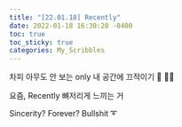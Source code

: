 ```yaml
---
title: "[22.01.18] Recently"
date: 2022-01-18 16:30:28 -0400
toc: true
toc_sticky: true
categories: My_Scribbles
---  
```


차피 아무도 안 보는 only 내 공간에 끄적이기 🌝 ✍🏻   

요즘, Recently 뼈저리게 느끼는 거    

Sincerity? Forever? Bullshit ➰    

